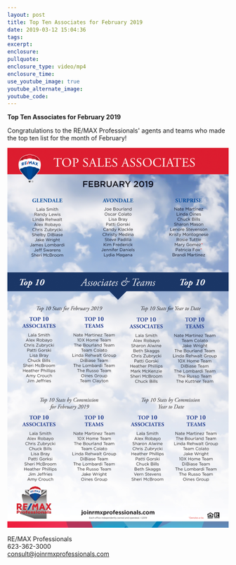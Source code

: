 ```yaml
---
layout: post
title: Top Ten Associates for February 2019
date: 2019-03-12 15:04:36
tags:
excerpt:
enclosure:
pullquote:
enclosure_type: video/mp4
enclosure_time:
use_youtube_image: true
youtube_alternate_image:
youtube_code:
---
```


**Top Ten Associates for February 2019**

Congratulations to the RE/MAX Professionals' agents and teams who made the top ten list for the month of February!

![](/uploads/190308-top10-feb19-v1.jpg)

RE/MAX Professionals<br>623-362-3000<br>consult@joinrmxprofessionals.com